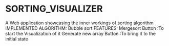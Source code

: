 # SORTING_VISUALIZER
A Web application showcasing the inner workings of sorting algorithm
IMPLEMENTED ALGORITHM:
Bubble sort
FEATURES:
Mergesort Button :To start the Visualization of it
Generate new array Button :To bring it to the initial state 
